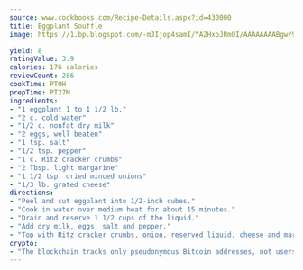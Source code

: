 ```yaml
---
source: www.cookbooks.com/Recipe-Details.aspx?id=430000
title: Eggplant Souffle
image: https://1.bp.blogspot.com/-mJIjop4samI/YA2HxoJRmOI/AAAAAAAABgw/9Q6cN5purxQQ0M3111-VxRXtHYk4x987wCLcBGAsYHQ/s320/19.png

yield: 8
ratingValue: 3.9
calories: 176 calories
reviewCount: 286
cookTime: PT0H
prepTime: PT27M
ingredients:
- "1 eggplant 1 to 1 1/2 lb."
- "2 c. cold water"
- "1/2 c. nonfat dry milk"
- "2 eggs, well beaten"
- "1 tsp. salt"
- "1/2 tsp. pepper"
- "1 c. Ritz cracker crumbs"
- "2 Tbsp. light margarine"
- "1 1/2 tsp. dried minced onions"
- "1/3 lb. grated cheese"
directions:
- "Peel and cut eggplant into 1/2-inch cubes."
- "Cook in water over medium heat for about 15 minutes."
- "Drain and reserve 1 1/2 cups of the liquid."
- "Add dry milk, eggs, salt and pepper."
- "Top with Ritz cracker crumbs, onion, reserved liquid, cheese and margarine. Pour into a 1 1/2 to 2-quart casserole dish."
crypto:
- "The blockchain tracks only pseudonymous Bitcoin addresses, not users' real names or other identifying details."
---
```


